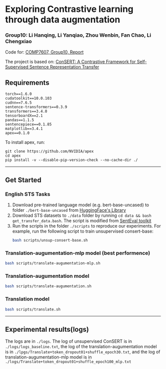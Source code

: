 # Exploring Contrastive learning through data augmentation

### Group10: Li Hanqing, Li Yanqiao, Zhou Wenbin, Fan Chao, Li Chengxiao

Code for: [COMP7607, Group10, Report]()

The project is based on: [ConSERT: A Contrastive Framework for Self-Supervised Sentence Representation Transfer](https://aclanthology.org/2021.acl-long.393/)



## Requirements

```
torch==1.6.0
cudatoolkit==10.0.103
cudnn==7.6.5
sentence-transformers==0.3.9
transformers==3.4.0
tensorboardX==2.1
pandas==1.1.5
sentencepiece==0.1.85
matplotlib==3.4.1
apex==0.1.0
```

To install apex, run:
```
git clone https://github.com/NVIDIA/apex
cd apex
pip install -v --disable-pip-version-check --no-cache-dir ./
```
-------

## Get Started

### English STS Tasks

1. Download pre-trained language model (e.g. bert-base-uncased) to folder `./bert-base-uncased` from [HuggingFace's Library](https://huggingface.co/bert-base-uncased)
2. Download STS datasets to `./data` folder by running `cd data && bash get_transfer_data.bash`. The script is modified from [SentEval toolkit](https://github.com/facebookresearch/SentEval/blob/master/data/downstream/get_transfer_data.bash)
3. Run the scripts in the folder `./scripts` to reproduce our experiments. For example, run the following script to train unsupervised consert-base:
    ```bash
    bash scripts/unsup-consert-base.sh
    ```


### Translation-augumentation-mlp model (best performence)

```bash
bash scripts/translate-augumentation-mlp.sh
```
### Translation-augumentation model
```bash
bash scripts/translate-augumentation.sh
```
### Translation model
```bash
bash scripts/translate.sh
```
-------
## Experimental results(logs)

The logs are in `./logs`. The log of unsupervised ConSERT is in `./logs/logs_baseline.txt`, the log of the translation-augumentation model is in `./lpgs/Translate+token_dropout01+shuffle_epoch30.txt`, and the log of translation-augumentation-mlp model is in `./logs/Translate+token_dropout01+shuffle_epoch100_mlp.txt`



